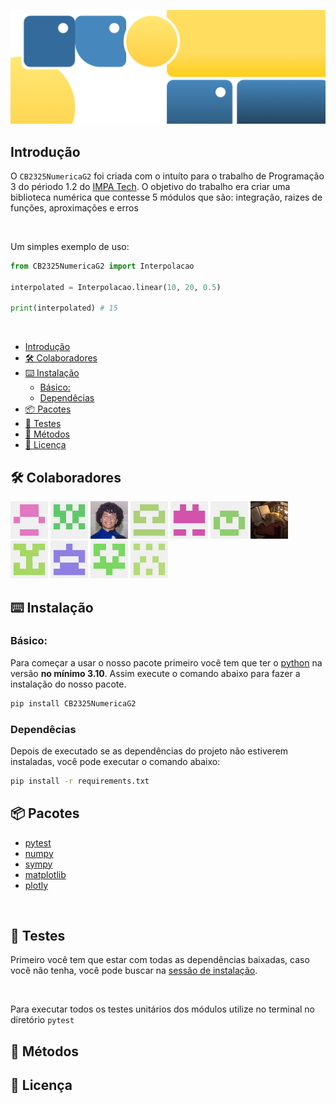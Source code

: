 ![Banner da biblioteca](./images/Banner.jpg)

## Introdução 
O `CB2325NumericaG2` foi criada com o intuíto para o trabalho de Programação 3 do périodo 1.2 do [IMPA Tech](https://impatech.edu.br/). O objetivo do trabalho era criar uma biblioteca numérica que contesse 5 módulos que são: integração, raizes de funções, aproximações e erros

<br>

Um simples exemplo de uso:
```python
from CB2325NumericaG2 import Interpolacao

interpolated = Interpolacao.linear(10, 20, 0.5)

print(interpolated) # 15
```

<br>

- [Introdução](#introdução)
- [🛠️ Colaboradores](#️-colaboradores)
- [⌨️ Instalação](#️-instalação)
  - [Básico:](#básico)
  - [Dependêcias](#dependêcias)
- [📦 Pacotes](#-pacotes)
- [🧪 Testes](#-testes)
- [🧮 Métodos](#-métodos)
- [📝 Licença](#-licença)



## 🛠️ Colaboradores

<a href="./images/Huann.png"><img src="./images/Huann.png" width="60px" alt="User avatar: Huann" /></a>
<a href="./images/Alan.png"><img src="./images/Alan.png" width="60px" alt="User avatar: Alan" /></a>
<a href="./images/Lucas.jpeg"><img src="./images/Lucas.jpeg" width="60px" alt="User avatar: Lucas" /></a>
<a href="./images/Carlos.png"><img src="./images/Carlos.png" width="60px" alt="User avatar: Carlos" /></a>
<a href="./images/Dani.png"><img src="./images/Dani.png" width="60px" alt="User avatar: Dani" /></a>
<a href="./images/Gabrielle.png"><img src="./images/Gabrielle.png" width="60px" alt="User avatar: Gabrielle" /></a>
<a href="./images/Italo.jpeg"><img src="./images/Italo.jpeg" width="60px" alt="User avatar: Italo" /></a>
<a href="./images/Julia.png"><img src="./images/Julia.png" width="60px" alt="User avatar: Julia" /></a>
<a href="./images/Kaua.png"><img src="./images/Kaua.png" width="60px" alt="User avatar: Kaua" /></a>
<a href="./images/Samuel.png"><img src="./images/Samuel.png" width="60px" alt="User avatar: Samuel" /></a>
<a href="./images/Ogido.png"><img src="./images/Ogido.png" width="60px" alt="User avatar: Ogido" /></a>

## ⌨️ Instalação

### Básico:

Para começar a usar o nosso pacote primeiro você tem que ter o [python](https://www.python.org/downloads/) na versão **no mínimo 3.10**. Assim execute o comando abaixo para fazer a instalação do nosso pacote.


```bash
pip install CB2325NumericaG2
```
### Dependêcias

Depois de executado se as dependências do projeto não estiverem instaladas, você pode executar o comando abaixo:

```bash
pip install -r requirements.txt
```

## 📦 Pacotes
* [pytest](https://github.com/pytest-dev/pytest)  
* [numpy]()
* [sympy]()
* [matplotlib]()
* [plotly]()

<br>

## 🧪 Testes

Primeiro você tem que estar com todas as dependências baixadas, caso você não tenha, você pode buscar na [sessão de instalação](#️-instalação). 

<br>

Para executar todos os testes unitários dos módulos utilize no terminal no diretório 
`
  pytest
`

## 🧮 Métodos

## 📝 Licença
